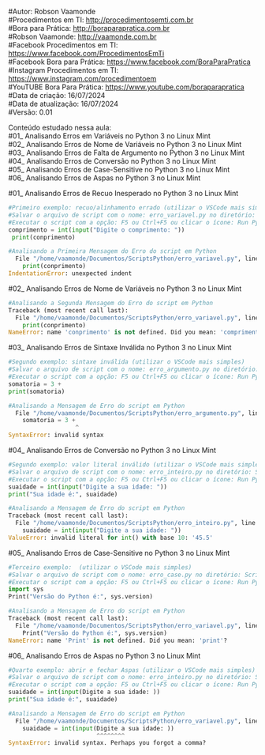 #Autor: Robson Vaamonde<br>
#Procedimentos em TI: http://procedimentosemti.com.br<br>
#Bora para Prática: http://boraparapratica.com.br<br>
#Robson Vaamonde: http://vaamonde.com.br<br>
#Facebook Procedimentos em TI: https://www.facebook.com/ProcedimentosEmTi<br>
#Facebook Bora para Prática: https://www.facebook.com/BoraParaPratica<br>
#Instagram Procedimentos em TI: https://www.instagram.com/procedimentoem<br>
#YouTUBE Bora Para Prática: https://www.youtube.com/boraparapratica<br>
#Data de criação: 16/07/2024<br>
#Data de atualização: 16/07/2024<br>
#Versão: 0.01<br>

Conteúdo estudado nessa aula:<br>
#01_ Analisando Erros em Variáveis no Python 3 no Linux Mint<br>
#02_ Analisando Erros de Nome de Variáveis no Python 3 no Linux Mint<br>
#03_ Analisando Erros de Falta de Argumento no Python 3 no Linux Mint<br>
#04_ Analisando Erros de Conversão no Python 3 no Linux Mint<br>
#05_ Analisando Erros de Case-Sensitive no Python 3 no Linux Mint<br>
#06_ Analisando Erros de Aspas no Python 3 no Linux Mint<br>

#01_ Analisando Erros de Recuo Inesperado no Python 3 no Linux Mint<br>
```python
#Primeiro exemplo: recuo/alinhamento errado (utilizar o VSCode mais simples)
#Salvar o arquivo de script com o nome: erro_variavel.py no diretório: ScriptsPython
#Executar o script com a opção: F5 ou Ctrl+F5 ou clicar o ícone: Run Python File
comprimento = int(input("Digite o comprimento: "))
 print(conprimento)

#Analisando a Primeira Mensagem do Erro do script em Python
  File "/home/vaamonde/Documentos/ScriptsPython/erro_variavel.py", line 2   #Indica onde encontrou o erro e parou o script
    print(conprimento)
IndentationError: unexpected indent                                         #Indica um erro de recuo inesperado
```

#02_ Analisando Erros de Nome de Variáveis no Python 3 no Linux Mint<br>
```python
#Analisando a Segunda Mensagem do Erro do script em Python
Traceback (most recent call last):
  File "/home/vaamonde/Documentos/ScriptsPython/erro_variavel.py", line 2, in <module>   #Indica onde encontrou o erro e parou o script
    print(conprimento)
NameError: name 'conprimento' is not defined. Did you mean: 'comprimento'?               #Indica que o nome da variável não está definido
```
#03_ Analisando Erros de Sintaxe Inválida no Python 3 no Linux Mint<br>
```python
#Segundo exemplo: sintaxe inválida (utilizar o VSCode mais simples)
#Salvar o arquivo de script com o nome: erro_argumento.py no diretório: ScriptsPython
#Executar o script com a opção: F5 ou Ctrl+F5 ou clicar o ícone: Run Python File
somatoria = 3 +
print(somatoria)

#Analisando a Mensagem de Erro do script em Python
  File "/home/vaamonde/Documentos/ScriptsPython/erro_argumento.py", line 1   #Indica onde encontrou o erro e parou o script
    somatoria = 3 +
                   ^
SyntaxError: invalid syntax                                                  #Indica que a sintaxe é inválida mostrando onde está o erro no simbolo de ^ (circunflexo)
```

#04_ Analisando Erros de Conversão no Python 3 no Linux Mint<br>
```python
#Segundo exemplo: valor literal inválido (utilizar o VSCode mais simples)
#Salvar o arquivo de script com o nome: erro_inteiro.py no diretório: ScriptsPython
#Executar o script com a opção: F5 ou Ctrl+F5 ou clicar o ícone: Run Python File
suaidade = int(input("Digite a sua idade: ")) 
print("Sua idade é:", suaidade)

#Analisando a Mensagem de Erro do script em Python
Traceback (most recent call last):
  File "/home/vaamonde/Documentos/ScriptsPython/erro_inteiro.py", line 1, in <module>   #Indica onde encontrou o erro e parou o script
    suaidade = int(input("Digite a sua idade: ")) 
ValueError: invalid literal for int() with base 10: '45.5'                              #Indica que é um valor inválida literal para base 10
```

#05_ Analisando Erros de Case-Sensitive no Python 3 no Linux Mint<br>
```python
#Terceiro exemplo:  (utilizar o VSCode mais simples)
#Salvar o arquivo de script com o nome: erro_case.py no diretório: ScriptsPython
#Executar o script com a opção: F5 ou Ctrl+F5 ou clicar o ícone: Run Python File
import sys
Print("Versão do Python é:", sys.version)

#Analisando a Mensagem de Erro do script em Python
Traceback (most recent call last):
  File "/home/vaamonde/Documentos/ScriptsPython/erro_variavel.py", line 2, in <module>   #Indica onde encontrou o erro e parou o script
    Print("Versão do Python é:", sys.version)
NameError: name 'Print' is not defined. Did you mean: 'print'?                           #Indica que o nome da função não é definida
```

#06_ Analisando Erros de Aspas no Python 3 no Linux Mint<br>
```python
#Quarto exemplo: abrir e fechar Aspas (utilizar o VSCode mais simples)
#Salvar o arquivo de script com o nome: erro_inteiro.py no diretório: ScriptsPython
#Executar o script com a opção: F5 ou Ctrl+F5 ou clicar o ícone: Run Python File
suaidade = int(input(Digite a sua idade: )) 
print("Sua idade é:", suaidade)

#Analisando a Mensagem de Erro do script em Python
  File "/home/vaamonde/Documentos/ScriptsPython/erro_variavel.py", line 1   #Indica onde encontrou o erro e parou o script
    suaidade = int(input(Digite a sua idade: )) 
                         ^^^^^^^^
SyntaxError: invalid syntax. Perhaps you forgot a comma?                    #Indica que a sintaxe é inválida mostrando onde está o erro no simbolo de ^ (circunflexo)
```
